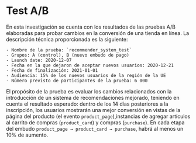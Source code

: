 # Test A/B

En esta investigación se cuenta con los resultados de las pruebas A/B elaboradas para probar cambios en la conversión de una tienda en línea. La descripción técnica proporcionada es la siguiente:

    - Nombre de la prueba: `recommender_system_test`
    - Grupos: А (control), B (nuevo embudo de pago)
    - Launch date: 2020-12-07
    - Fecha en la que dejaron de aceptar nuevos usuarios: 2020-12-21
    - Fecha de finalización: 2021-01-01
    - Audiencia: 15% de los nuevos usuarios de la región de la UE
    - Número previsto de participantes de la prueba: 6 000


El propósito de la prueba es evaluar los cambios relacionados con la introducción de un sistema de recomendaciones mejorado, teniendo en cuenta el resultado esperado: dentro de los 14 días posteriores a la inscripción, los usuarios mostrarán una mejor conversión en vistas de la página del producto (el evento `product_page`),instancias de agregar artículos al carrito de compras (`product_card`) y compras (`purchase`). En cada etapa del embudo `product_page → product_card → purchase`, habrá al menos un 10% de aumento.
    
